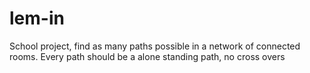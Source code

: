 # lem-in
School project, find as many paths possible in a network of connected rooms.
Every path should be a alone standing path, no cross overs
